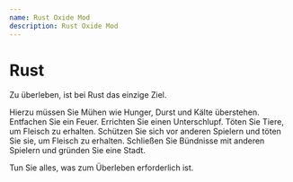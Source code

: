 ```yaml
---
name: Rust Oxide Mod
description: Rust Oxide Mod
---
```


# Rust

Zu überleben, ist bei Rust das einzige Ziel.

Hierzu müssen Sie Mühen wie Hunger, Durst und Kälte überstehen. Entfachen Sie ein Feuer. Errichten Sie einen Unterschlupf. Töten Sie Tiere, um Fleisch zu erhalten. Schützen Sie sich vor anderen Spielern und töten Sie sie, um Fleisch zu erhalten. Schließen Sie Bündnisse mit anderen Spielern und gründen Sie eine Stadt.

Tun Sie alles, was zum Überleben erforderlich ist.
